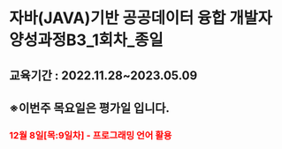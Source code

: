 # 자바(JAVA)기반 공공데이터 융합 개발자 양성과정B3_1회차_종일
<h2>교육기간 : 2022.11.28~2023.05.09<h2>
<h2>※이번주 목요일은 평가일 입니다.</h2>
  <h3 style="color:red">12월 8일[목:9일차] - 프로그래밍 언어 활용</h3>
